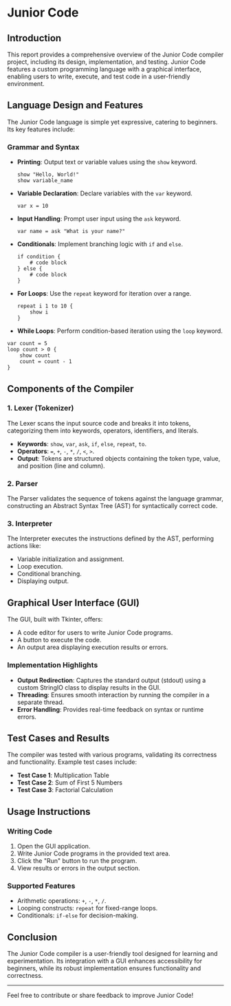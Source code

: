 # Junior Code

## Introduction

This report provides a comprehensive overview of the Junior Code compiler project, including its design, implementation, and testing. Junior Code features a custom programming language with a graphical interface, enabling users to write, execute, and test code in a user-friendly environment.

## Language Design and Features

The Junior Code language is simple yet expressive, catering to beginners. Its key features include:

### Grammar and Syntax

- **Printing**: Output text or variable values using the `show` keyword.
  ```juniorcode
  show "Hello, World!"
  show variable_name
  ```

- **Variable Declaration**: Declare variables with the `var` keyword.
  ```juniorcode
  var x = 10
  ```

- **Input Handling**: Prompt user input using the `ask` keyword.
  ```juniorcode
  var name = ask "What is your name?"
  ```

- **Conditionals**: Implement branching logic with `if` and `else`.
  ```juniorcode
  if condition {
      # code block
  } else {
      # code block
  }
  ```

- **For Loops**: Use the `repeat` keyword for iteration over a range.
  ```juniorcode
  repeat i 1 to 10 {
      show i
  }
  ```

 - **While Loops**: Perform condition-based iteration using the `loop` keyword.
  ```juniorcode
  var count = 5
  loop count > 0 {
      show count
      count = count - 1
  }
  ```
## Components of the Compiler

### 1. Lexer (Tokenizer)

The Lexer scans the input source code and breaks it into tokens, categorizing them into keywords, operators, identifiers, and literals.

- **Keywords**: `show`, `var`, `ask`, `if`, `else`, `repeat`, `to`.
- **Operators**: `=`, `+`, `-`, `*`, `/`, `<`, `>`.
- **Output**: Tokens are structured objects containing the token type, value, and position (line and column).

### 2. Parser

The Parser validates the sequence of tokens against the language grammar, constructing an Abstract Syntax Tree (AST) for syntactically correct code.

### 3. Interpreter

The Interpreter executes the instructions defined by the AST, performing actions like:

- Variable initialization and assignment.
- Loop execution.
- Conditional branching.
- Displaying output.

## Graphical User Interface (GUI)

The GUI, built with Tkinter, offers:

- A code editor for users to write Junior Code programs.
- A button to execute the code.
- An output area displaying execution results or errors.

### Implementation Highlights

- **Output Redirection**: Captures the standard output (stdout) using a custom StringIO class to display results in the GUI.
- **Threading**: Ensures smooth interaction by running the compiler in a separate thread.
- **Error Handling**: Provides real-time feedback on syntax or runtime errors.

## Test Cases and Results

The compiler was tested with various programs, validating its correctness and functionality. Example test cases include:

- **Test Case 1**: Multiplication Table
- **Test Case 2**: Sum of First 5 Numbers
- **Test Case 3**: Factorial Calculation

## Usage Instructions

### Writing Code

1. Open the GUI application.
2. Write Junior Code programs in the provided text area.
3. Click the "Run" button to run the program.
4. View results or errors in the output section.

### Supported Features

- Arithmetic operations: `+`, `-`, `*`, `/`.
- Looping constructs: `repeat` for fixed-range loops.
- Conditionals: `if-else` for decision-making.

## Conclusion

The Junior Code compiler is a user-friendly tool designed for learning and experimentation. Its integration with a GUI enhances accessibility for beginners, while its robust implementation ensures functionality and correctness.

---

Feel free to contribute or share feedback to improve Junior Code!
